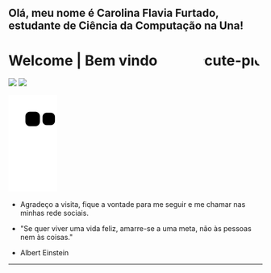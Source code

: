 ## Olá, meu nome é Carolina Flavia Furtado, estudante de Ciência da Computação na Una!

# Welcome | Bem vindo <img align="right" alt="cute-pic" height="150" style="border-radius:50px;" src="https://i.pinimg.com/736x/55/d6/5f/55d65f785182ed8becdaa04820de3f85.jpg">

<a href="https://www.instagram.com/flavia_ffurtado/" target="_blank"><img src="https://img.shields.io/badge/-Instagram-%23E4405F?style=for-the-badge&logo=instagram&logoColor=white" target="_blank"></a>
 	<a href="https://www.linkedin.com/in/carolina-furtado18/" target="_blank"><img src="https://img.shields.io/badge/-LinkedIn-%230077B5?style=for-the-badge&logo=linkedin&logoColor=white" target="_blank"></a> 
 

  ![Snake animation](https://github.com/rafaballerini/rafaballerini/blob/output/github-contribution-grid-snake.svg)
 
</div>


- Agradeço a visita, fique a vontade para me seguir e me chamar nas minhas rede sociais.

- "Se quer viver uma vida feliz, amarre-se a uma meta, não às pessoas nem às coisas."
- Albert Einstein

----------------------------------------------------------------------------------
